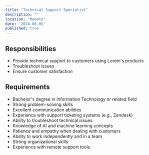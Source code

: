 ```yaml
---
title: "Technical Support Specialist"
description: ""
location: "Remote"
date: '2024-08-05'
published: true
---
```


## Responsibilities
- Provide technical support to customers using Lorem's products
- Troubleshoot issues
- Ensure customer satisfaction

## Requirements
- Bachelor's degree in Information Technology or related field
- Strong problem-solving skills
- Excellent communication abilities
- Experience with support ticketing systems (e.g., Zendesk)
- Ability to troubleshoot technical issues
- Knowledge of AI and machine learning concepts
- Patience and empathy when dealing with customers
- Ability to work independently and in a team
- Strong organizational skills
- Experience with remote support tools
